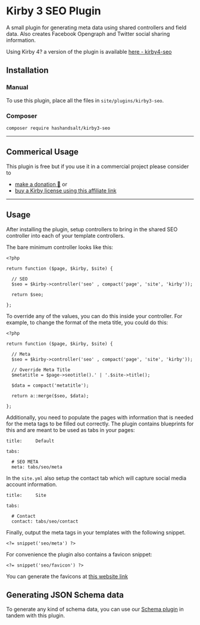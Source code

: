 # Kirby 3 SEO Plugin

A small plugin for generating meta data using shared controllers and field data. Also creates Facebook Opengraph and Twitter social sharing information.

Using Kirby 4? a version of the plugin is available [here - kirby4-seo](https://github.com/HashandSalt/kirby4-seo)

## Installation

### Manual

To use this plugin, place all the files in `site/plugins/kirby3-seo`.

### Composer

```
composer require hashandsalt/kirby3-seo
```
****

## Commerical Usage

This plugin is free but if you use it in a commercial project please consider to
- [make a donation 🍻](https://paypal.me/hashandsalt?locale.x=en_GB) or
- [buy a Kirby license using this affiliate link](https://a.paddle.com/v2/click/1129/36141?link=1170)

****

## Usage

After installing the plugin, setup controllers to bring in the shared SEO controller into each of your template
controllers.

The bare minimum controller looks like this:

```
<?php

return function ($page, $kirby, $site) {

  // SEO
  $seo = $kirby->controller('seo' , compact('page', 'site', 'kirby'));

  return $seo;

};
```

To override any of the values, you can do this inside your controller. For example, to change the format of the meta title, you could do this:

```
<?php

return function ($page, $kirby, $site) {

  // Meta
  $seo = $kirby->controller('seo' , compact('page', 'site', 'kirby'));

  // Override Meta Title
  $metatitle = $page->seotitle().' | '.$site->title();

  $data = compact('metatitle');

  return a::merge($seo, $data);

};

```

Additionally, you need to populate the pages with information that is needed for the meta tags to be filled out correctly. The plugin contains blueprints for this and are meant to be used as tabs in your pages:

```
title:     Default

tabs:

  # SEO META
  meta: tabs/seo/meta

```

In the `site.yml` also setup the contact tab which will capture social media account information.

```
title:     Site

tabs:

  # Contact
  contact: tabs/seo/contact
```

Finally, output the meta tags in your templates with the following snippet.

```
<?= snippet('seo/meta') ?>
```

For convenience the plugin also contains a favicon snippet:

```
<?= snippet('seo/favicon') ?>
```

You can generate the favicons at [this website link](https://realfavicongenerator.net/)


## Generating JSON Schema data

To generate any kind of schema data, you can use our [Schema plugin](https://github.com/HashandSalt/kirby3-schema) in tandem with this plugin.
